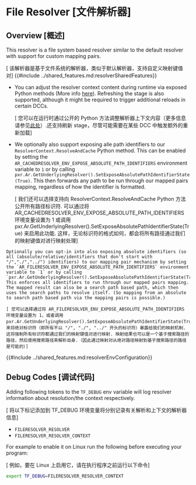 # File Resolver [文件解析器]
## Overview [概述]
This resolver is a file system based resolver similar to the default resolver with support for custom mapping pairs.

[ 该解析器是基于文件系统的解析器，类似于默认解析器，支持自定义映射键值对]
{{#include ../shared_features.md:resolverSharedFeatures}}
- You can adjust the resolver context content during runtime via exposed Python methods (More info [here](./PythonAPI.md)). Refreshing the stage is also supported, although it might be required to trigger additional reloads in certain DCCs.

    [ 您可以在运行时通过公开的 Python 方法调整解析器上下文内容（更多信息请参见[此处](./PythonAPI.md)）.还支持刷新 stage，尽管可能需要在某些 DCC 中触发额外的重新加载]
- We optionally also support exposing alle path identifiers to our `ResolverContext.ResolveAndCache` Python method. This can be enabled by setting the `AR_CACHEDRESOLVER_ENV_EXPOSE_ABSOLUTE_PATH_IDENTIFIERS` environment variable to `1` or by calling `pxr.Ar.GetUnderlyingResolver().SetExposeAbsolutePathIdentifierState(True)`. This then forwards any path to be run through our mapped pairs mapping, regardless of how the identifier is formatted.

    [ 我们还可以选择支持向 ResolverContext.ResolveAndCache Python 方法公开所有路径标识符. 可以通过将 AR_CACHEDRESOLVER_ENV_EXPOSE_ABSOLUTE_PATH_IDENTIFIERS 环境变量设置为 1 或调用 pxr.Ar.GetUnderlyingResolver().SetExposeAbsolutePathIdentifierState(True) 来启用此功能. 这样，无论标识符的格式如何，都会将所有路径通过我们的映射键值对进行映射处理]

```admonish tip title="Pro Tip"
Optionally you can opt-in into also exposing absolute identifiers (so all (absolute/relative/identifiers that don't start with "/","./","../") identifiers) to our mapping pair mechanism by setting the `AR_FILERESOLVER_ENV_EXPOSE_ABSOLUTE_PATH_IDENTIFIERS` environment variable to `1` or by calling `pxr.Ar.GetUnderlyingResolver().SetExposeAbsolutePathIdentifierState(True)`. This enforces all identifiers to run through our mapped pairs mapping. The mapped result can also be a search path based path, which then uses the search paths to resolve itself. (So mapping from an absolute to search path based path via the mapping pairs is possible.)

[ 您可以选择通过将 AR_FILERESOLVER_ENV_EXPOSE_ABSOLUTE_PATH_IDENTIFIERS 环境变量设置为 1，或者调用 pxr.Ar.GetUnderlyingResolver().SetExposeAbsolutePathIdentifierState(True)，来将绝对标识符（即所有不以 "/", "./", "../" 开头的标识符）暴露给我们的映射机制. 这将强制所有标识符都通过我们的映射键值对进行映射. 映射结果也可以是一个基于搜索路径的路径，然后使用搜索路径来解析自身.（因此通过映射对从绝对路径映射到基于搜索路径的路径是可能的）]
```

{{#include ../shared_features.md:resolverEnvConfiguration}}


## Debug Codes [调试代码]
Adding following tokens to the `TF_DEBUG` env variable will log resolver information about resolution/the context respectively.

[ 将以下标记添加到 TF_DEBUG 环境变量将分别记录有关解析和上下文的解析器信息]
* `FILERESOLVER_RESOLVER`
* `FILERESOLVER_RESOLVER_CONTEXT`

For example to enable it on Linux run the following before executing your program:

[ 例如，要在 Linux 上启用它，请在执行程序之前运行以下命令]

```bash
export TF_DEBUG=FILERESOLVER_RESOLVER_CONTEXT
```